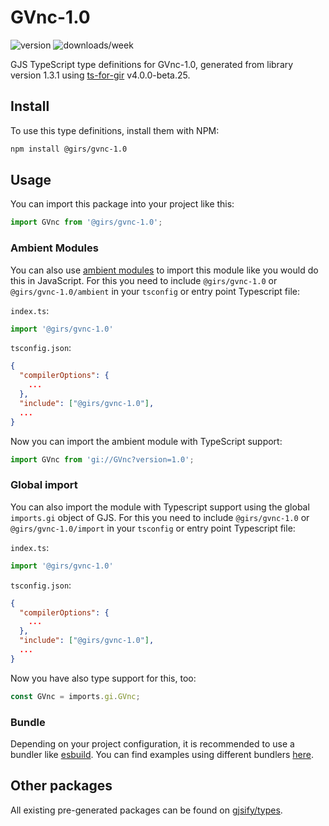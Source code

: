
# GVnc-1.0

![version](https://img.shields.io/npm/v/@girs/gvnc-1.0)
![downloads/week](https://img.shields.io/npm/dw/@girs/gvnc-1.0)


GJS TypeScript type definitions for GVnc-1.0, generated from library version 1.3.1 using [ts-for-gir](https://github.com/gjsify/ts-for-gir) v4.0.0-beta.25.

## Install

To use this type definitions, install them with NPM:
```bash
npm install @girs/gvnc-1.0
```

## Usage

You can import this package into your project like this:
```ts
import GVnc from '@girs/gvnc-1.0';
```

### Ambient Modules

You can also use [ambient modules](https://github.com/gjsify/ts-for-gir/tree/main/packages/cli#ambient-modules) to import this module like you would do this in JavaScript.
For this you need to include `@girs/gvnc-1.0` or `@girs/gvnc-1.0/ambient` in your `tsconfig` or entry point Typescript file:

`index.ts`:
```ts
import '@girs/gvnc-1.0'
```

`tsconfig.json`:
```json
{
  "compilerOptions": {
    ...
  },
  "include": ["@girs/gvnc-1.0"],
  ...
}
```

Now you can import the ambient module with TypeScript support: 

```ts
import GVnc from 'gi://GVnc?version=1.0';
```

### Global import

You can also import the module with Typescript support using the global `imports.gi` object of GJS.
For this you need to include `@girs/gvnc-1.0` or `@girs/gvnc-1.0/import` in your `tsconfig` or entry point Typescript file:

`index.ts`:
```ts
import '@girs/gvnc-1.0'
```

`tsconfig.json`:
```json
{
  "compilerOptions": {
    ...
  },
  "include": ["@girs/gvnc-1.0"],
  ...
}
```

Now you have also type support for this, too:

```ts
const GVnc = imports.gi.GVnc;
```

### Bundle

Depending on your project configuration, it is recommended to use a bundler like [esbuild](https://esbuild.github.io/). You can find examples using different bundlers [here](https://github.com/gjsify/ts-for-gir/tree/main/examples).

## Other packages

All existing pre-generated packages can be found on [gjsify/types](https://github.com/gjsify/types).

